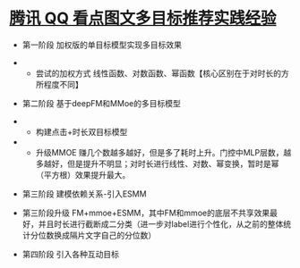 # [腾讯 QQ 看点图文多目标推荐实践经验 ](https://aijishu.com/a/1060000000197112)
- 第一阶段 加权版的单目标模型实现多目标效果
- - 尝试的加权方式  线性函数、对数函数、幂函数【核心区别在于对时长的方所程度不同】

- 第二阶段 基于deepFM和MMoe的多目标模型
- - 构建点击+时长双目标模型
- - 升级MMOE 赚几个数越多越好，但是多了耗时上升。门控中MLP层数，越多越好，但是提升不明显；对时长进行线性、对数、幂变换，暂时是幂（平方根）效果提升最大。

- 第三阶段 建模依赖关系-引入ESMM
- 第三阶段升级  FM+mmoe+ESMM，其中FM和mmoe的底层不共享效果最好，并且时长进行截断成二分类（进一步对label进行个性化，从之前的整体统计分位数换成隔片文字自己的分位数）
- 第四阶段 引入各种互动目标
